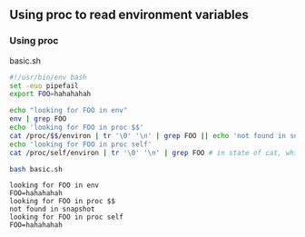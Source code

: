 ## Using proc to read environment variables
### Using proc
basic.sh
```bash
#!/usr/bin/env bash
set -euo pipefail
export FOO=hahahahah

echo "looking for FOO in env"
env | grep FOO
echo 'looking for FOO in proc $$'
cat /proc/$$/environ | tr '\0' '\n' | grep FOO || echo 'not found in snapshot' # in state of environment when the process was started
echo 'looking for FOO in proc self' 
cat /proc/self/environ | tr '\0' '\n' | grep FOO # in state of cat, which is subprocess of current shell

```
```bash
bash basic.sh
```
```
looking for FOO in env
FOO=hahahahah
looking for FOO in proc $$
not found in snapshot
looking for FOO in proc self
FOO=hahahahah
```
